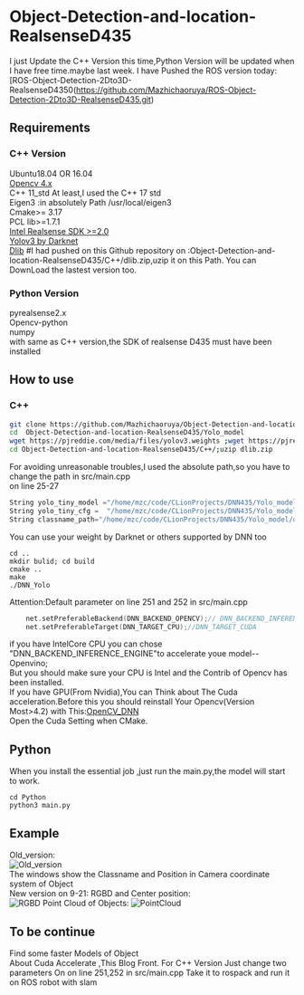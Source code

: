 # Object-Detection-and-location-RealsenseD435
I just Update the C++ Version this time,Python Version will be updated when I have free time.maybe last week.
I have Pushed the ROS version today:[ROS-Object-Detection-2Dto3D-RealsenseD4350(https://github.com/Mazhichaoruya/ROS-Object-Detection-2Dto3D-RealsenseD435.git)
## Requirements
### C++ Version
Ubuntu18.04 OR 16.04  
[Opencv 4.x](https://github.com/opencv/opencv.git)  
C++ 11_std At least,I used the C++ 17 std  
Eigen3 :in absolutely Path /usr/local/eigen3  
Cmake>= 3.17  
PCL lib>=1.7.1  
[Intel Realsense SDK >=2.0 ](https://github.com/IntelRealSense/librealsense.git)  
[Yolov3 by Darknet](https://pjreddie.com/darknet/yolo/)    
[Dlib](http://dlib.net/) #I had pushed on this Github repository on :Object-Detection-and-location-RealsenseD435/C++/dlib.zip,uzip it on this Path.
You can DownLoad the lastest version too.
### Python Version
pyrealsense2.x  
Opencv-python   
numpy  
with same as C++ version,the SDK of realsense D435 must have been installed
## How to use
### C++
```Bash
git clone https://github.com/Mazhichaoruya/Object-Detection-and-location-RealsenseD435.git
cd  Object-Detection-and-location-RealsenseD435/Yolo_model
wget https://pjreddie.com/media/files/yolov3.weights ;wget https://pjreddie.com/media/files/yolov3-tiny.weights
cd Object-Detection-and-location-RealsenseD435/C++/;uzip dlib.zip
```
For avoiding unreasonable troubles,I used the absolute path,so you have to change the path in src/main.cpp   
on line 25-27
```cpp
String yolo_tiny_model ="/home/mzc/code/CLionProjects/DNN435/Yolo_model/yolov3.weights";
String yolo_tiny_cfg =  "/home/mzc/code/CLionProjects/DNN435/Yolo_model/yolov3.cfg";
String classname_path="/home/mzc/code/CLionProjects/DNN435/Yolo_model/object_detection_classes_yolov3.txt";
``` 
You can use your weight by Darknet or others supported by DNN too   
```
cd ..
mkdir bulid; cd build
cmake ..
make
./DNN_Yolo
```
Attention:Default parameter on line 251 and 252 in src/main.cpp   
```cpp
    net.setPreferableBackend(DNN_BACKEND_OPENCV);// DNN_BACKEND_INFERENCE_ENGINE DNN_BACKEND_CUDA
    net.setPreferableTarget(DNN_TARGET_CPU);//DNN_TARGET_CUDA
```
if you have IntelCore CPU you can chose "DNN_BACKEND_INFERENCE_ENGINE"to accelerate youe model--Openvino;<br>
But you should make sure your CPU is Intel and the Contrib of Opencv has been installed.  
If you have GPU(From Nvidia),You can Think about The Cuda acceleration.Before this you should reinstall Your Opencv(Version Most>4.2) with This:[OpenCV_DNN](https://medium.com/@sb.jaduniv/how-to-install-opencv-4-2-0-with-cuda-10-1-on-ubuntu-20-04-lts-focal-fossa-bdc034109df3)  
Open the Cuda Setting when CMake.
## Python
When you install the essential job ,just run the main.py,the model will start to work.
```
cd Python   
python3 main.py
```
## Example
Old_version:  
![Old_version](https://github.com/Mazhichaoruya/Object-Detection-and-location-RealsenseD435/blob/master/Gif/Old_version.gif)  
The windows show the Classname and Position in Camera coordinate system of Object  
New version on 9-21:
RGBD and Center position:  
![RGBD](https://github.com/Mazhichaoruya/Object-Detection-and-location-RealsenseD435/blob/master/Gif/RGBD.gif)
Point Cloud of Objects: 
![PointCloud](https://github.com/Mazhichaoruya/Object-Detection-and-location-RealsenseD435/blob/master/Gif/PointCloud.gif) 
## To be continue
Find some faster Models of Object  
About Cuda Accelerate ,This Blog Front. 
For C++ Version Just change two parameters On on line 251,252 in src/main.cpp 
Take it to rospack and run it on ROS robot with slam
